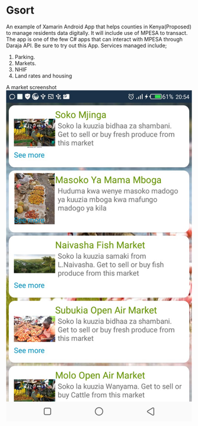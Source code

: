 # Gsort
An example of Xamarin Android App that helps counties in Kenya(Proposed) to manage residents data digitally.
It will include use of MPESA to transact.
The app is one of the few C# apps that can interact with MPESA through Daraja API. 
Be sure to try out this App.
Services managed include;
1. Parking.
2. Markets.
3. NHIF
4. Land rates and housing

A market screenshot
<img src="https://github.com/davywamahiu/Gsort/blob/main/Images/Screenshot_20200416-205409.jpg" alt="Alt text" title="Use of MPESA.">

